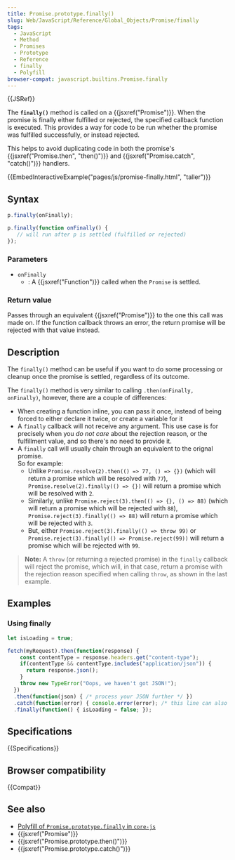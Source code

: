 ```yaml
---
title: Promise.prototype.finally()
slug: Web/JavaScript/Reference/Global_Objects/Promise/finally
tags:
  - JavaScript
  - Method
  - Promises
  - Prototype
  - Reference
  - finally
  - Polyfill
browser-compat: javascript.builtins.Promise.finally
---
```

{{JSRef}}

The **`finally()`** method is called on a {{jsxref("Promise")}}.
When the promise is finally either fulfilled or rejected, the specified callback
function is executed. This provides a way for code to be run whether the promise was
fulfilled successfully, or instead rejected.

This helps to avoid duplicating code in both the promise's {{jsxref("Promise.then",
  "then()")}} and {{jsxref("Promise.catch", "catch()")}} handlers.

{{EmbedInteractiveExample("pages/js/promise-finally.html", "taller")}}

## Syntax

```js
p.finally(onFinally);

p.finally(function onFinally() {
   // will run after p is settled (fulfilled or rejected)
});
```

### Parameters

- `onFinally`
  - : A {{jsxref("Function")}} called when the `Promise` is settled.

### Return value

Passes through an equivalent {{jsxref("Promise")}} to the one this call was made on.
If the function callback throws an error, the return promise will be rejected 
with that value instead.

## Description

The `finally()` method can be useful if you want to do some processing or
cleanup once the promise is settled, regardless of its outcome.

The `finally()` method is very similar to calling
`.then(onFinally, onFinally)`, however, there are a couple of differences:

- When creating a function inline, you can pass it once, instead of being forced to
  either declare it twice, or create a variable for it
- A `finally` callback will not receive any argument. This use case
  is for precisely when you _do not care_ about the rejection reason, or the
  fulfillment value, and so there's no need to provide it. 
- A `finally` call will usually chain through an equivalent to the orignal promise.  
  So for example:
  - Unlike `Promise.resolve(2).then(() => 77, () => {})` (which
    will return a promise which will be resolved with `77`), 
    `Promise.resolve(2).finally(() => {})` will return a 
    promise which will be resolved with `2`.
  - Similarly, unlike `Promise.reject(3).then(() => {}, () => 88)`
    (which will return a promise which will be rejected with `88`),
    `Promise.reject(3).finally(() => 88)` will return a promise 
    which will be rejected with `3`.  
  - But, either `Promise.reject(3).finally(() => throw 99)` or
    `Promise.reject(3).finally(() => Promise.reject(99))` will return a promise 
    which will be rejected with `99`.

> **Note:** A `throw` (or returning a rejected promise) in the
> `finally` callback will reject the promise, which will, in that case, 
> return a promise with the rejection reason
> specified when calling `throw`, as shown in the last example.

## Examples

### Using finally

```js
let isLoading = true;

fetch(myRequest).then(function(response) {
    const contentType = response.headers.get("content-type");
    if(contentType && contentType.includes("application/json")) {
      return response.json();
    }
    throw new TypeError("Oops, we haven't got JSON!");
  })
  .then(function(json) { /* process your JSON further */ })
  .catch(function(error) { console.error(error); /* this line can also throw, e.g. when console = {} */ })
  .finally(function() { isLoading = false; });
```

## Specifications

{{Specifications}}

## Browser compatibility

{{Compat}}

## See also

- [Polyfill of `Promise.prototype.finally` in `core-js`](https://github.com/zloirock/core-js#ecmascript-promise)
- {{jsxref("Promise")}}
- {{jsxref("Promise.prototype.then()")}}
- {{jsxref("Promise.prototype.catch()")}}
